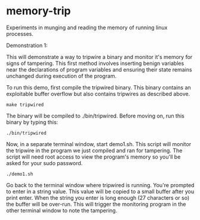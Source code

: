 memory-trip
===========

Experiments in munging and reading the memory of running linux processes.


Demonstration 1:

This will demonstrate a way to tripwire a binary and monitor it's memory for signs of tampering. This first method involves inserting benign variables near the declarations of program variables and ensuring their state remains unchanged during execution of the program.

To run this demo, first compile the tripwired binary. This binary contains an exploitable buffer overflow but also contains tripwires as described above. 

```make tripwired```

The binary will be compiled to ./bin/tripwired. Before moving on, run this binary by typing this:

```./bin/tripwired```

Now, in a separate terminal window, start demo1.sh. This script will monitor the tripwire in the program we just compiled and ran for tampering. The script will need root access to view the program's memory so you'll be asked for your sudo password.

```./demo1.sh```


Go back to the terminal window where tripwired is running. You're prompted to enter in a string value. This value will be copied to a small buffer after you print enter. When the string you enter is long enough (27 characters or so) the buffer will be over-run. This will trigger the monitoring program in the other terminal window to note the tampering.

